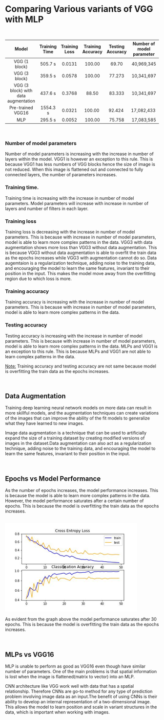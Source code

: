 # <b> Comparing Various variants of VGG with MLP </b>

<br>


|Model  | Training Time        | Training Loss  | Training Accuracy | Testing Accuracy | Number of model parameter |
| :--------------:|:----------------:|:-------------:| :---------------:|:-------------:|:------------:|
| VGG (1 block) | 505.7 s      | 0.0131 | 100.00 |69.70 |40,969,345 |
| VGG (3 block) | 359.5 s     | 0.0578      |   100.00 |77.273 |10,341,697 |
| VGG (3 block) with data augmentation | 437.6 s | 0.3768      |    88.50 |83.333 |10,341,697 |
| Pre-trained VGG16  | 1554.3 s | 0.0321   |  100.00 |92.424 |17,082,433 |    
|MLP|  295.5 s | 0.0052 | 100.00 |  75.758 |  17,083,585 |


<br>

### <b> Number of model parameters </b>
Number of model parameters is increasing with the increase in number of layers within the model. VGG1 is however an exception to this rule. This is because VGG1 has less numbers of VGG blocks hence the size of image is not reduced. When this image is flattened out and connected to fully connected layers, the number of parameters increases.

### <b>Training time.</b> 
Training time is increasing with the increase in number of model parameters. Model parameters will increase with increase in number of layers and number of filters in each layer. 

### <b> Training loss </b>
Training loss is decreasing with the increase in number of model parameters. This is because with increase in number of model parameters, model is able to learn more complex patterns in the data. VGG3 with data augmentation shows more loss than VGG3 without data augmentation. This is because VGG3 without data augmentation is able to overfit the train data as the epochs increases while VGG3 with augmentation cannot do so. Data augemtaion is a regularization technique, adding noise to the training data, and encouraging the model to learn the same features, invariant to their position in the input. This makes the model move away from the overfitting region due to which loss is more.

### <b> Training accuracy </b>
Training accuracy is increasing with the increase in number of model parameters. This is because with increase in number of model parameters, model is able to learn more complex patterns in the data.

### <b> Testing accuracy </b>
Testing accuracy is increasing with the increase in number of model parameters. This is because with increase in number of model parameters, model is able to learn more complex patterns in the data. MLPs and VGG1 is an exception to this rule. This is because MLPs and VGG1 are not able to learn complex patterns in the data.

<u>Note:</u> Training accuracy and testing accuracy are not same because model is overfitting the train data as the epochs increases. 


<br>

## <b> Data Augmentation </b>

Training deep learning neural network models on more data can result in more skillful models, and the augmentation techniques can create variations of the images that can improve the ability of the fit models to generalize what they have learned to new images.

Image data augmentation is a technique that can be used to artificially expand the size of a training dataset by creating modified versions of images in the dataset.Data augmentation can also act as a regularization technique, adding noise to the training data, and encouraging the model to learn the same features, invariant to their position in the input.

<br>

## <b> Epochs vs Model Performance </b> 

As the number of epochs increases, the model performance increases. This is because the model is able to learn more complex patterns in the data. However, the model performance saturates after a certain number of epochs. This is because the model is overfitting the train data as the epochs increases.

<br>

<img src = ./plots/VGG_16_plot.jpg>

<br>

As evident from the graph above the model performance saturates after 30 epochs. This is because the model is overfitting the train data as the epochs increases.

<br>

## <b> MLPs vs VGG16 </b>

MLP is unable to perform as good as VGG16 even though have similar number of parameters. One of the main problems is that spatial information is lost when the image is flattened(matrix to vector) into an MLP. 

CNN architecture like VGG  work well with data that has a spatial relationship. Therefore CNNs are go-to method for any type of prediction problem involving image data as an input.The benefit of using CNNs is their ability to develop an internal representation of a two-dimensional image. This allows the model to learn position and scale in variant structures in the data, which is important when working with images.

